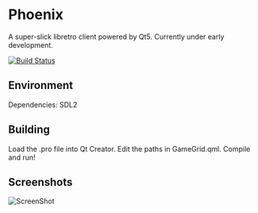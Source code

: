 Phoenix
=======

A super-slick libretro client powered by Qt5. Currently under early development.

[![Build Status](https://secure.travis-ci.org/team-phoenix/Phoenix.png)](http://travis-ci.org/team-phoenix/Phoenix)


Environment
-----------

Dependencies: SDL2


Building
--------

Load the .pro file into Qt Creator. Edit the paths in GameGrid.qml. Compile and run!

Screenshots
------------
![ScreenShot](https://raw.github.com/team-phoenix/Phoenix/master/assets/mockup.png)
